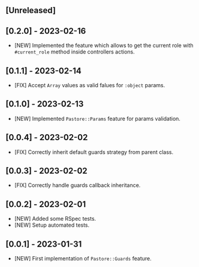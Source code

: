 ## [Unreleased]

## [0.2.0] - 2023-02-16

- [NEW] Implemented the feature which allows to get the current role with `#current_role` method inside controllers actions.

## [0.1.1] - 2023-02-14

- [FIX] Accept `Array` values as valid falues for `:object` params.

## [0.1.0] - 2023-02-13

- [NEW] Implemented `Pastore::Params` feature for params validation.

## [0.0.4] - 2023-02-02

- [FIX] Correctly inherit default guards strategy from parent class.

## [0.0.3] - 2023-02-02

- [FIX] Correctly handle guards callback inheritance.

## [0.0.2] - 2023-02-01

- [NEW] Added some RSpec tests.
- [NEW] Setup automated tests.

## [0.0.1] - 2023-01-31

- [NEW] First implementation of `Pastore::Guards` feature.
